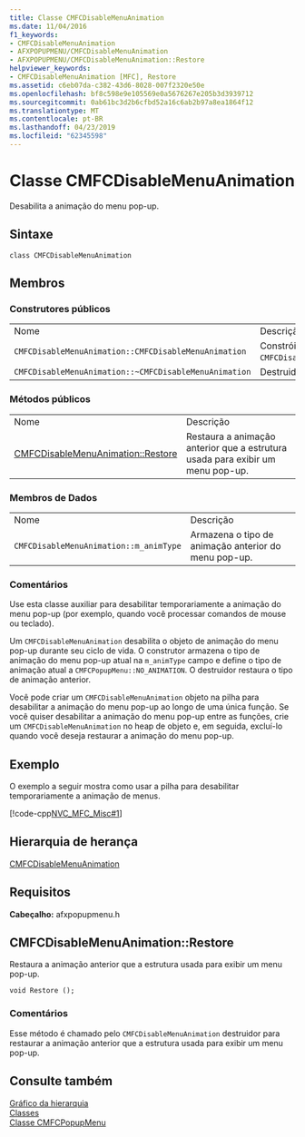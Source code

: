 ```yaml
---
title: Classe CMFCDisableMenuAnimation
ms.date: 11/04/2016
f1_keywords:
- CMFCDisableMenuAnimation
- AFXPOPUPMENU/CMFCDisableMenuAnimation
- AFXPOPUPMENU/CMFCDisableMenuAnimation::Restore
helpviewer_keywords:
- CMFCDisableMenuAnimation [MFC], Restore
ms.assetid: c6eb07da-c382-43d6-8028-007f2320e50e
ms.openlocfilehash: bf8c598e9e105569e0a5676267e205b3d3939712
ms.sourcegitcommit: 0ab61bc3d2b6cfbd52a16c6ab2b97a8ea1864f12
ms.translationtype: MT
ms.contentlocale: pt-BR
ms.lasthandoff: 04/23/2019
ms.locfileid: "62345598"
---
```

# <a name="cmfcdisablemenuanimation-class"></a>Classe CMFCDisableMenuAnimation

Desabilita a animação do menu pop-up.

## <a name="syntax"></a>Sintaxe

```
class CMFCDisableMenuAnimation
```

## <a name="members"></a>Membros

### <a name="public-constructors"></a>Construtores públicos

|||
|-|-|
|Nome|Descrição|
|`CMFCDisableMenuAnimation::CMFCDisableMenuAnimation`|Constrói um objeto `CMFCDisableMenuAnimation`.|
|`CMFCDisableMenuAnimation::~CMFCDisableMenuAnimation`|Destruidor.|

### <a name="public-methods"></a>Métodos públicos

|||
|-|-|
|Nome|Descrição|
|[CMFCDisableMenuAnimation::Restore](#restore)|Restaura a animação anterior que a estrutura usada para exibir um menu pop-up.|

### <a name="data-members"></a>Membros de Dados

|||
|-|-|
|Nome|Descrição|
|`CMFCDisableMenuAnimation::m_animType`|Armazena o tipo de animação anterior do menu pop-up.|

### <a name="remarks"></a>Comentários

Use esta classe auxiliar para desabilitar temporariamente a animação do menu pop-up (por exemplo, quando você processar comandos de mouse ou teclado).

Um `CMFCDisableMenuAnimation` desabilita o objeto de animação do menu pop-up durante seu ciclo de vida. O construtor armazena o tipo de animação do menu pop-up atual na `m_animType` campo e define o tipo de animação atual a `CMFCPopupMenu::NO_ANIMATION`. O destruidor restaura o tipo de animação anterior.

Você pode criar um `CMFCDisableMenuAnimation` objeto na pilha para desabilitar a animação do menu pop-up ao longo de uma única função. Se você quiser desabilitar a animação do menu pop-up entre as funções, crie um `CMFCDisableMenuAnimation` no heap de objeto e, em seguida, excluí-lo quando você deseja restaurar a animação do menu pop-up.

## <a name="example"></a>Exemplo

O exemplo a seguir mostra como usar a pilha para desabilitar temporariamente a animação de menus.

[!code-cpp[NVC_MFC_Misc#1](../../mfc/reference/codesnippet/cpp/cmfcdisablemenuanimation-class_1.h)]

## <a name="inheritance-hierarchy"></a>Hierarquia de herança

[CMFCDisableMenuAnimation](../../mfc/reference/cmfcdisablemenuanimation-class.md)

## <a name="requirements"></a>Requisitos

**Cabeçalho:** afxpopupmenu.h

##  <a name="restore"></a>  CMFCDisableMenuAnimation::Restore

Restaura a animação anterior que a estrutura usada para exibir um menu pop-up.

```
void Restore ();
```

### <a name="remarks"></a>Comentários

Esse método é chamado pelo `CMFCDisableMenuAnimation` destruidor para restaurar a animação anterior que a estrutura usada para exibir um menu pop-up.

## <a name="see-also"></a>Consulte também

[Gráfico da hierarquia](../../mfc/hierarchy-chart.md)<br/>
[Classes](../../mfc/reference/mfc-classes.md)<br/>
[Classe CMFCPopupMenu](../../mfc/reference/cmfcpopupmenu-class.md)
